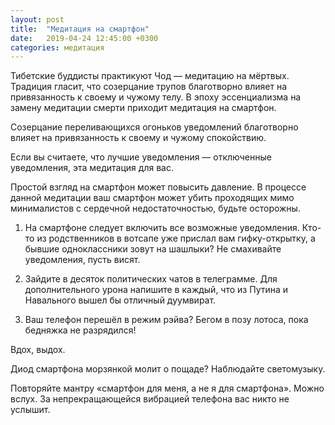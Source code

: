 ```yaml
---
layout: post
title:  "Медитация на смартфон"
date:   2019-04-24 12:45:00 +0300
categories: медитация
---
```

Тибетские буддисты практикуют Чод — медитацию на мёртвых. Традиция гласит, что созерцание трупов благотворно влияет на привязанность к своему и чужому телу. В эпоху эссенциализма на замену медитации смерти приходит медитация на смартфон. 

Созерцание переливающихся огоньков уведомлений благотворно влияет на привязанность к своему и чужому спокойствию.

Если вы считаете, что лучшие уведомления — отключенные уведомления, эта медитация для вас.

Простой взгляд на смартфон может повысить давление. В процессе данной медитации ваш смартфон может убить проходящих мимо минималистов с сердечной недостаточностью, будьте осторожны. 

1. На смартфоне следует включить все возможные уведомления. 
Кто-то из родственников в вотсапе уже прислал вам гифку-открытку, а бывшие одноклассники зовут на шашлыки? Не смахивайте уведомления, пусть висят.

2. Зайдите в десяток политических чатов в телеграмме.
Для дополнительного урона напишите в каждый, что из Путина и Навального вышел бы отличный дуумвират.

3. Ваш телефон перешёл в режим рэйва? Бегом в позу лотоса, пока бедняжка не разрядился!

Вдох, выдох.

Диод смартфона морзянкой молит о пощаде? Наблюдайте светомузыку. 

Повторяйте мантру «смартфон для меня, а не я для смартфона». Можно вслух. За непрекращающейся вибрацией телефона вас никто не услышит.